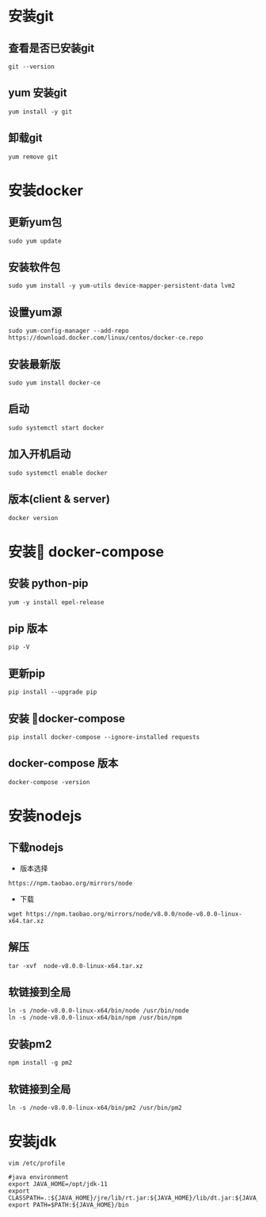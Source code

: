 # 安装git 
## 查看是否已安装git
~~~
git --version
~~~
## yum 安装git
~~~
yum install -y git
~~~
## 卸载git
~~~
yum remove git
~~~

# 安装docker
## 更新yum包
~~~
sudo yum update
~~~
## 安装软件包
~~~
sudo yum install -y yum-utils device-mapper-persistent-data lvm2
~~~
## 设置yum源
~~~
sudo yum-config-manager --add-repo https://download.docker.com/linux/centos/docker-ce.repo
~~~
## 安装最新版
~~~
sudo yum install docker-ce
~~~
## 启动
~~~
sudo systemctl start docker
~~~
## 加入开机启动
~~~
sudo systemctl enable docker
~~~
## 版本(client & server)
~~~
docker version
~~~

# 安装 docker-compose
## 安装 python-pip
~~~
yum -y install epel-release
~~~
## pip 版本
~~~
pip -V
~~~
## 更新pip
~~~
pip install --upgrade pip
~~~
## 安装 docker-compose
~~~
pip install docker-compose --ignore-installed requests 
~~~
## docker-compose 版本
~~~
docker-compose -version
~~~

# 安装nodejs

## 下载nodejs
- 版本选择
~~~
https://npm.taobao.org/mirrors/node
~~~
- 下载
~~~
wget https://npm.taobao.org/mirrors/node/v8.0.0/node-v8.0.0-linux-x64.tar.xz
~~~
## 解压
~~~
tar -xvf  node-v8.0.0-linux-x64.tar.xz
~~~

## 软链接到全局
~~~
ln -s /node-v8.0.0-linux-x64/bin/node /usr/bin/node
ln -s /node-v8.0.0-linux-x64/bin/npm /usr/bin/npm
~~~

## 安装pm2
~~~
npm install -g pm2
~~~

## 软链接到全局
~~~
ln -s /node-v8.0.0-linux-x64/bin/pm2 /usr/bin/pm2
~~~

# 安装jdk

~~~
vim /etc/profile

#java environment
export JAVA_HOME=/opt/jdk-11
export CLASSPATH=.:${JAVA_HOME}/jre/lib/rt.jar:${JAVA_HOME}/lib/dt.jar:${JAVA_HOME}/lib/tools.jar
export PATH=$PATH:${JAVA_HOME}/bin
~~~